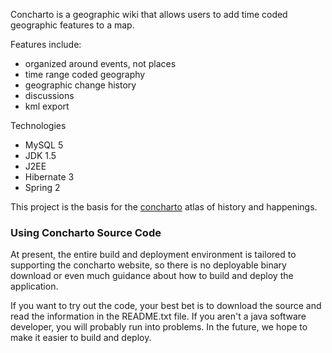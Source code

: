 Concharto is a geographic wiki that allows users to add time coded geographic features to a map.

Features include:
  * organized around events, not places
  * time range coded geography
  * geographic change history
  * discussions
  * kml export

Technologies
  * MySQL 5
  * JDK 1.5
  * J2EE
  * Hibernate 3
  * Spring 2

This project is the basis for the [concharto](http://www.concharto.org) atlas of history and happenings.

### Using Concharto Source Code ###
At present, the entire build and deployment environment is tailored to supporting the concharto website, so there is no deployable binary download or even much guidance about how to build and deploy the application.

If you want to try out the code, your best bet is to download the source and read the information in the README.txt file. If you aren't a java software developer, you will probably run into problems. In the future, we hope to make it easier to build and deploy.
